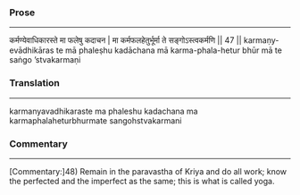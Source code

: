 ### Prose 
 --- 
कर्मण्येवाधिकारस्ते मा फलेषु कदाचन |
मा कर्मफलहेतुर्भूर्मा ते सङ्गोऽस्त्वकर्मणि || 47 ||
karmaṇy-evādhikāras te mā phaleṣhu kadāchana
mā karma-phala-hetur bhūr mā te saṅgo ’stvakarmaṇi

### Translation 
 --- 
karmanyavadhikaraste ma phaleshu kadachana ma karmaphalaheturbhurmate sangohstvakarmani

### Commentary 
 --- 
[Commentary:]48) Remain in the paravastha of Kriya and do all work; know the perfected and the imperfect as the same; this is what is called yoga.